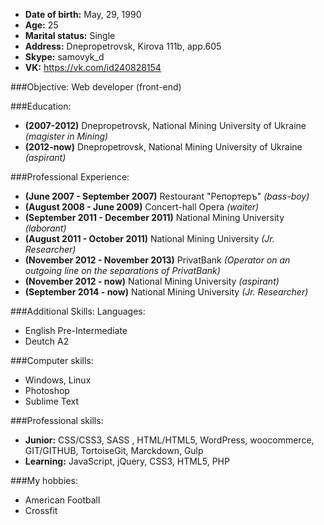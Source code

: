 * **Date of birth:** May, 29, 1990
* **Age:** 25
* **Marital status:** Single
* **Address:**  Dnepropetrovsk, Kirova 111b, app.605
* **Skype:** samovyk_d 
* **VK:** https://vk.com/id240828154

###Objective:
Web developer (front-end)

###Education:
- **(2007-2012)** Dnepropetrovsk, National Mining University of Ukraine *(magister in Mining)*
- **(2012-now)** Dnepropetrovsk, National Mining University of Ukraine *(aspirant)*

###Professional Experience:
- **(June 2007 - September 2007)** Restourant "Репортеръ" *(bass-boy)*
- **(August 2008 - June 2009)** Concert-hall Opera *(waiter)*
- **(September 2011 - December 2011)** National Mining University *(laborant)*
- **(August 2011 - October 2011)** National Mining University *(Jr. Researcher)*
- **(November 2012 - November 2013)** PrivatBank *(Operator on an outgoing line on the separations of PrivatBank)*
- **(November 2012 - now)** National Mining University *(aspirant)*
- **(September 2014 - now)** National Mining University *(Jr. Researcher)*


###Additional Skills:
Languages:
- English Pre-Intermediate
- Deutch A2

###Computer skills: 
- Windows, Linux
- Photoshop
- Sublime Text

###Professional skills:
- **Junior:** CSS/CSS3, SASS , HTML/HTML5, WordPress, woocommerce, GIT/GITHUB, TortoiseGit, Marckdown, Gulp
- **Learning:** JavaScript, jQuery, CSS3, HTML5, PHP

###My hobbies:
- American Football
- Crossfit
